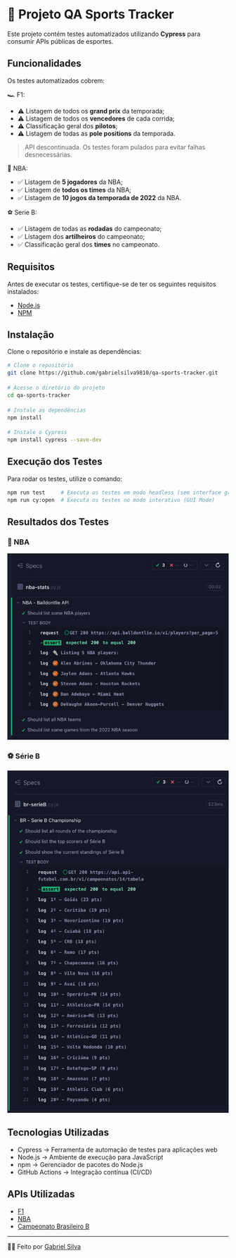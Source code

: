 # 🚀 Projeto QA Sports Tracker

Este projeto contém testes automatizados utilizando **Cypress** para consumir APIs públicas de esportes.

## Funcionalidades

Os testes automatizados cobrem:

🏎️ F1:
- ⚠️ Listagem de todos os **grand prix** da temporada;
- ⚠️ Listagem de todos os **vencedores** de cada corrida;
- ⚠️ Classificação geral dos **pilotos**;
- ⚠️ Listagem de todas as **pole positions** da temporada.

> API descontinuada.
> Os testes foram pulados para evitar falhas desnecessárias.

🏀 NBA: 
- ✅ Listagem de **5 jogadores** da NBA;
- ✅ Listagem de **todos os times** da NBA;
- ✅ Listagem de **10 jogos da temporada de 2022** da NBA.

⚽ Serie B:
- ✅ Listagem de todas as **rodadas** do campeonato;
- ✅ Listagem dos **artilheiros** do campeonato;
- ✅ Classificação geral dos **times** no campeonato.

## Requisitos
Antes de executar os testes, certifique-se de ter os seguintes requisitos instalados:
- [Node.js](https://nodejs.org/)
- [NPM](https://www.npmjs.com/)

## Instalação

Clone o repositório e instale as dependências:

```sh
# Clone o repositório
git clone https://github.com/gabrielsilva9810/qa-sports-tracker.git

# Acesse o diretório do projeto
cd qa-sports-tracker

# Instale as dependências
npm install

# Instale o Cypress
npm install cypress --save-dev
```

## Execução dos Testes
Para rodar os testes, utilize o comando:
```sh
npm run test     # Executa os testes em modo headless (sem interface gráfica)  
npm run cy:open  # Executa os testes no modo interativo (GUI Mode)
```

## Resultados dos Testes

### 🏀 NBA
![NBA - Jogadores](docs/screenshots/nba-stats.png)

### ⚽ Série B
![Série B - Classificação](docs/screenshots/serie-b-table.png)

## Tecnologias Utilizadas
- Cypress → Ferramenta de automação de testes para aplicações web
- Node.js → Ambiente de execução para JavaScript
- npm → Gerenciador de pacotes do Node.js
- GitHub Actions → Integração contínua (CI/CD) 

## APIs Utilizadas
- [F1](https://ergast.com/mrd/)
- [NBA](https://docs.balldontlie.io/#nba-api)
- [Campeonato Brasileiro B](https://api-futebol.com.br/documentacao/campeonato) 

---
🤝🏻 Feito por [Gabriel Silva](https://www.linkedin.com/in/gabrielsilva9810/)